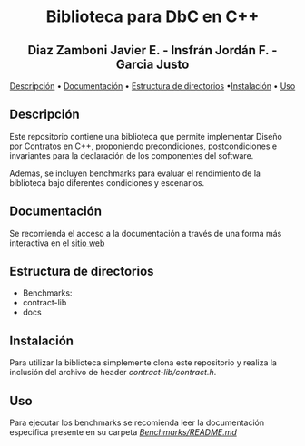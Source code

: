 <div align="center">

# Biblioteca para DbC en C++

## Diaz Zamboni Javier E. - Insfrán Jordán F. - Garcia Justo

[Descripción](#descripción) • [Documentación](#documentación) • [Estructura de directorios](#estructura-de-directorios) •[Instalación](#instalación) • [Uso](#uso)

</div>

## Descripción

Este repositorio contiene una biblioteca que permite implementar Diseño por Contratos en C++, proponiendo precondiciones, postcondiciones e invariantes para la declaración de los componentes del software.

Además, se incluyen benchmarks para evaluar el rendimiento de la biblioteca bajo diferentes condiciones y escenarios.

## Documentación

Se recomienda el acceso a la documentación a través de una forma más interactiva en el [sitio web](https://fiuner-lica.github.io/biblioteca-dbc-cpp/)

## Estructura de directorios

- Benchmarks:
- contract-lib
- docs

## Instalación

Para utilizar la biblioteca simplemente clona este repositorio y realiza la inclusión del archivo de header *contract-lib/contract.h*.

## Uso

<!-- TODO: agregar un ejemplo -->

Para ejecutar los benchmarks se recomienda leer la documentación específica presente en su carpeta [*Benchmarks/README.md*](https://github.com/FIUNER-LICA/biblioteca-dbc-cpp/README.md)
